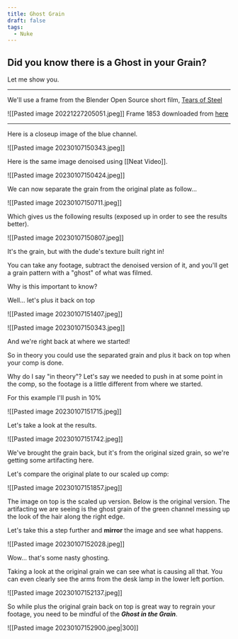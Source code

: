 ```yaml
---
title: Ghost Grain
draft: false
tags:
  - Nuke
---
```


## Did you know there is a Ghost in your Grain?

Let me show you.

---

We'll use a frame from the Blender Open Source short film, [Tears of Steel](https://mango.blender.org/)

![[Pasted image 20221227205051.jpeg]]
Frame 1853 downloaded from [here](https://media.xiph.org/tearsofsteel/tearsofsteel-footage-exr/04_5f/linear_hd/)

---

Here is a closeup image of the blue channel.

![[Pasted image 20230107150343.jpeg]]


Here is the same image denoised using [[Neat Video]].

![[Pasted image 20230107150424.jpeg]]


We can now separate the grain from the original plate as follow...

![[Pasted image 20230107150711.jpeg]]


Which gives us the following results (exposed up in order to see the results better).

![[Pasted image 20230107150807.jpeg]]

It's the grain, but with the dude's texture built right in! 

You can take any footage, subtract the denoised version of it, and you'll get a grain pattern with a "ghost" of what was filmed.

Why is this important to know?

Well... let's plus it back on top

![[Pasted image 20230107151407.jpeg]]

![[Pasted image 20230107150343.jpeg]]

And we're right back at where we started!

So in theory you could use the separated grain and plus it back on top when your comp is done. 

Why do I say "in theory"? Let's say we needed to push in at some point in the comp, so the footage is a little different from where we started.

For this example I'll push in 10%

![[Pasted image 20230107151715.jpeg]]

Let's take a look at the results.

![[Pasted image 20230107151742.jpeg]]

We've brought the grain back, but it's from the original sized grain, so we're getting some artifacting here.

Let's compare the original plate to our scaled up comp:

![[Pasted image 20230107151857.jpeg]]

The image on top is the scaled up version. Below is the original version. The artifacting we are seeing is the ghost grain of the green channel messing up the look of the hair along the right edge.

Let's take this a step further and **mirror** the image and see what happens. 

![[Pasted image 20230107152028.jpeg]]

Wow... that's some nasty ghosting. 

Taking a look at the original grain we can see what is causing all that. You can even clearly see the arms from the desk lamp in the lower left portion.

![[Pasted image 20230107152137.jpeg]]

So while plus the original grain back on top is great way to regrain your footage, you need to be mindful of the ***Ghost in the Grain***.

![[Pasted image 20230107152900.jpeg|300]]


